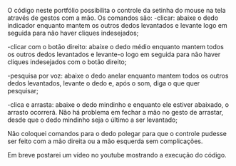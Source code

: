 O código neste portfólio possibilita o controle da setinha do mouse na tela através de gestos com a mão.
Os comandos são: 
  -clicar: abaixe o dedo indicador enquanto mantem os outros dedos levantados e levante logo em seguida para não haver cliques indesejados;
  
  -clicar com o botão direito: abaixe o dedo médio enquanto mantem todos os outros dedos levantados e levante-o logo em seguida para não haver cliques indesejados com o botão direito;
  
  -pesquisa por voz: abaixe o dedo anelar enquanto mantem todos os outros dedos levantados, levante o dedo e, após o som, diga o que quer pesquisar;
  
  -clica e arrasta: abaixe o dedo mindinho e enquanto ele estiver abaixado, o arrasto ocorrerá. Não há problema em fechar a mão no gesto de arrastar, desde que o dedo mindinho seja o último a ser levantado;
  
 Não coloquei comandos para o dedo polegar para que o controle pudesse ser feito com a mão direita ou a mão esquerda sem complicações.
 
 Em breve postarei um vídeo no youtube mostrando a execução do código.
